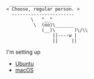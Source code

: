 ```
 _______________________
< Choose, regular person. >
  -----------------------
         \   ^__^
          \  (oo)\_______
             (__)\       )\/\\
                 ||----w |
                 ||     ||
```

I'm setting up

- [Ubuntu](./core_packages.md#Ubuntu)
- [macOS](./core_packages.md#macOS)
